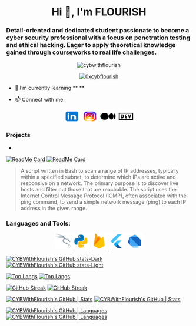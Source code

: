<!--- <img align="right" src="/assets/images/icons8-santa-100.png" alt="cybwithflourish" height="50" width="45" /> --->

<h1 align="center">Hi 👋, I'm FLOURISH</h1> 
<h3 align="left">Detail-oriented and dedicated student passionate to become a cyber security professional with a focus on penetration testing and ethical hacking. Eager to apply theoretical knowledge gained through courseworks to real life challenges.</h3>

<p align="center"> <img src="https://komarev.com/ghpvc/?username=cybwithflourish&label=Profile%20views&color=0e75b6&style=flat" alt="cybwithflourish" /> </p>

<p align="center"> <a href="https://twitter.com/0xcybflourish" target="blank"><img src="https://img.shields.io/twitter/follow/0xcybflourish?logo=twitter&style=for-the-badge" alt="0xcybflourish" /></a> </p>

- 🌱 I’m currently learning ** **

- 📫 Connect with me:

<p align="center">
<a href="https://linkedin.com/in/cybflourish/" target="blank"><img align="center" src="/images/icons8-linkedin.svg" alt="CYBFlourish" height="35" width="45" /></a>
<a href="https://instagram.com/cybflourish/" target="blank"><img align="center" src="/images/icons8-instagram.svg" alt="cybflourish" height="35" width="45" /></a>
<a href="https://medium.com/cybwithflourish/" target="blank"><img align="center" src="/images/icons8-medium.svg" alt="cybwithflourish" height="35" width="45" /></a>
<a href="https://dev.to/cybwithflourish/" target="blank"><img align="center" src="/images/icons8-dev.svg" alt="cybwithflourish" height="35" width="45" /></a>
</p>

 <!--- **project.samclak@gmail.com** --->

### Projects
-
[![ReadMe Card](https://github-readme-stats.vercel.app/api/pin/?username=CYBWithFlourish&repo=IP-Sweeper-Script&show_owner=true&theme=dark#gh-dark-mode-only)](https://github.com/CYBWithFlourish/IP-Sweeper-Script.git#gh-dark-mode-only)
[![ReadMe Card](https://github-readme-stats.vercel.app/api/pin/?username=CYBWithFlourish&repo=IP-Sweeper-Script&show_owner=true&theme=light#gh-light-mode-only)](https://github.com/CYBWithFlourish/IP-Sweeper-Script.git#gh-light-mode-only)
> A script written in Bash to scan a range of IP addresses, typically within a specified subnet, to determine which IPs are active and responsive on a network. The primary purpose is to discover live hosts and filter out those that are reachable. The script uses the Internet Control Message Protocol (ICMP), often associated with the ping command, to send a simple network message (ping) to each IP address in the given range.

<!-- ### Blogs posts -->
<!-- BLOG-POST-LIST:START -->
<!-- BLOG-POST-LIST:END -->

<h3 align="left">Languages and Tools:</h3>

<p align="center"> 
<a href="https://kali.org/" target="_blank" rel="noreferrer"> <img src="/images/icons8-kali-linux.svg" alt="kali-linux" width="45" height="45"/> </a> 
<a href="https://www.python.org" target="_blank" rel="noreferrer"> <img src="/images/icons8-python.svg" alt="python" width="45" height="45"/> </a>
<a href="https://firebase.google.com/" target="_blank" rel="noreferrer"> <img src="/images/icons8-firebase.svg" alt="firebase" width="45" height="45"/> </a>
<a href="https://flutter.dev" target="_blank" rel="noreferrer"> <img src="/images/icons8-flutter.svg" alt="flutter" width="45" height="45"/></a>
<a href="https://dart.dev" target="_blank" rel="noreferrer"> <img src="/images/icons8-dart.svg" alt="dart" width="45" height="45"/> </a> 
</p>

[![CYBWithFlourish's GitHub stats-Dark](https://github-readme-stats.vercel.app/api?username=cybwithflourish&show_icons=true&theme=dark#gh-dark-mode-only)](https://github.com/anuraghazra/github-readme-stats#gh-dark-mode-only)
[![CYBWithFlourish's GitHub stats-Light](https://github-readme-stats.vercel.app/api?username=cybwithflourish&show_icons=true&theme=default#gh-light-mode-only)](https://github.com/anuraghazra/github-readme-stats#gh-light-mode-only)

[![Top Langs](https://github-readme-stats.vercel.app/api/top-langs/?username=CYBWithFlourish&locale=en&layout=compact&theme=dark#gh-dark-mode-only)](https://github-readme-stats.vercel.app/api/top-langs/?username=CYBWithFlourish#gh-dark-mode-only)
[![Top Langs](https://github-readme-stats.vercel.app/api/top-langs/?username=CYBWithFlourish&locale=en&layout=compact&theme=light#gh-light-mode-only)](https://github-readme-stats.vercel.app/api/top-langs/?username=CYBWithFlourish#gh-light-mode-only)

[![GitHub Streak](https://streak-stats.demolab.com/?user=cybwithflourish&theme=dark#gh-dark-theme-only)](https://git.io/streak-stats#gh-dark-theme-only)
[![GitHub Streak](https://streak-stats.demolab.com/?user=cybwithflourish&theme=light#gh-light-theme-only)](https://git.io/streak-stats#gh-light-theme-only)

[![CYBWithFlourish's GitHub | Stats](https://stats.quira.sh/CYBWithFlourish/github?theme=dark#gh-dark-mode-only)](https://quira.sh?utm_source=widgets&utm_campaign=CYBWithFlourish#gh-dark-mode-only)
[![CYBWithFlourish's GitHub | Stats](https://stats.quira.sh/CYBWithFlourish/github?theme=light#gh-light-mode-only)](https://quira.sh?utm_source=widgets&utm_campaign=CYBWithFlourish#gh-light-mode-only)

[![CYBWithFlourish's GitHub | Languages](https://stats.quira.sh/CYBWithFlourish/languages-over-time?theme=dark#gh-dark-mode-only)](https://quira.sh?utm_source=widgets&utm_campaign=CYBWithFlourish#gh-dark-mode-only)
[![CYBWithFlourish's GitHub | Languages](https://stats.quira.sh/CYBWithFlourish/languages-over-time?theme=light#gh-light-mode-only)](https://quira.sh?utm_source=widgets&utm_campaign=CYBWithFlourish#gh-light-mode-only)

